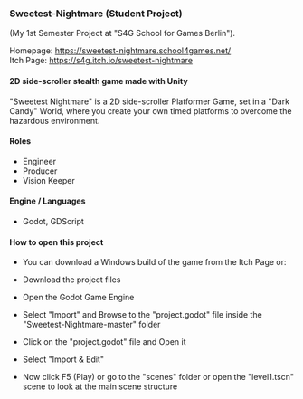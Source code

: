 ### Sweetest-Nightmare (Student Project)
(My 1st Semester Project at "S4G School for Games Berlin").

Homepage: https://sweetest-nightmare.school4games.net/ <br>
Itch Page: https://s4g.itch.io/sweetest-nightmare

#### 2D side-scroller stealth game made with Unity
"Sweetest Nightmare" is a 2D side-scroller Platformer Game, set in a "Dark Candy" World, where you create your own timed platforms to overcome the hazardous environment.

#### Roles
- Engineer
- Producer
- Vision Keeper

#### Engine / Languages
- Godot, GDScript

#### How to open this project
- You can download a Windows build of the game from the Itch Page or:

- Download the project files
- Open the Godot Game Engine
- Select "Import" and Browse to the "project.godot" file inside the "Sweetest-Nightmare-master" folder
- Click on the "project.godot" file and Open it
- Select "Import & Edit"
- Now click F5 (Play) or go to the "scenes" folder or open the "level1.tscn" scene to look at the main scene structure

